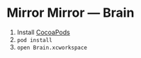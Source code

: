 # Mirror Mirror — Brain

1. Install [CocoaPods](http://cocoapods.org)
1. `pod install`
1. `open Brain.xcworkspace`
